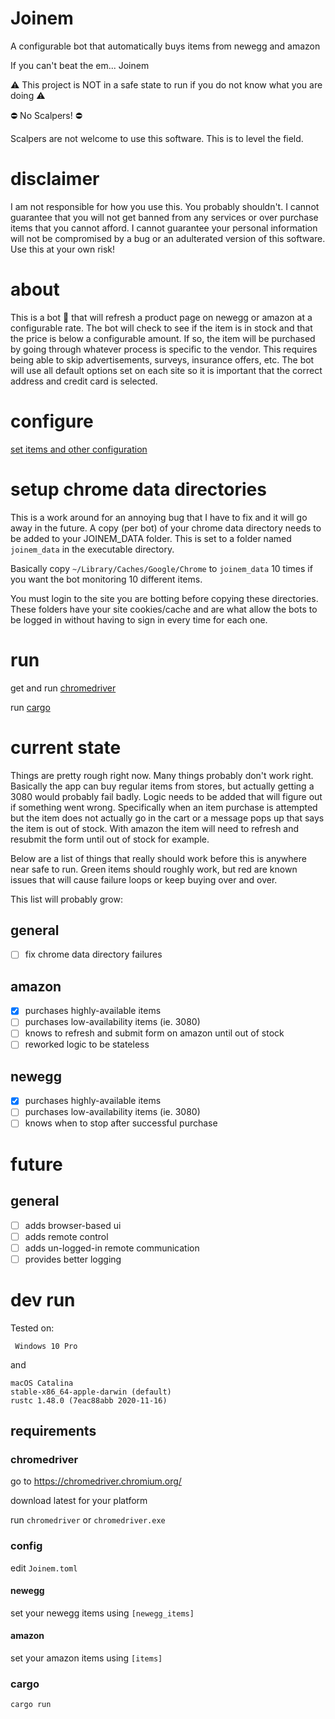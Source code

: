 # Joinem

A configurable bot that automatically buys items from newegg and amazon

If you can't beat the em... Joinem

:warning: This project is NOT in a safe state to run if you do not 
know what you are doing :warning: 

:no_entry: No Scalpers! :no_entry:

Scalpers are not welcome to use this software. This is to level the field.

# disclaimer

I am not responsible for how you use this. You probably shouldn't.
I cannot guarantee that you will not get banned from any services or
over purchase items that you cannot afford. I cannot guarantee your 
personal information will not be compromised by a bug or an adulterated 
version of this software. Use this at your own risk!

# about

This is a bot :robot: that will refresh a product page on newegg or amazon at a
configurable rate. The bot will check to see if the item is in stock and 
that the price is below a configurable amount. If so, the item will be 
purchased by going through whatever process is specific to the vendor.
This requires being able to skip advertisements, surveys, insurance offers,
etc. The bot will use all default options set on each site so it is
important that the correct address and credit card is selected.

# configure

[set items and other configuration](#config)

# setup chrome data directories 

This is a work around for an annoying bug that I have to fix and it will
go away in the future. A copy (per bot) of your chrome data directory 
needs to be added to your JOINEM_DATA folder. This is set to a folder 
named `joinem_data` in the executable directory. 

Basically copy `~/Library/Caches/Google/Chrome` to `joinem_data` 10 times 
if you want the bot monitoring 10 different items.

You must login to the site you are botting before copying these directories.
These folders have your site cookies/cache and are what allow the bots
to be logged in without having to sign in every time for each one.

# run

get and run [chromedriver](#chromedriver)

[//]: # (build binary and make instructions)
run [cargo](#cargo)

# current state

Things are pretty rough right now. Many things probably don't work right.
Basically the app can buy regular items from stores, but actually getting
a 3080 would probably fail badly. Logic needs to be added that will figure 
out if something went wrong. Specifically when an item purchase is attempted
but the item does not actually go in the cart or a message pops up that says
the item is out of stock. With amazon the item will need to refresh and 
resubmit the form until out of stock for example.

Below are a list of things that really should work before this is anywhere
near safe to run. Green items should roughly work, but red are known
issues that will cause failure loops or keep buying over and over.

This list will probably grow:

## general

- [ ] fix chrome data directory failures

## amazon

- [x] purchases highly-available items 
- [ ] purchases low-availability items (ie. 3080)
- [ ] knows to refresh and submit form on amazon until out of stock 
- [ ] reworked logic to be stateless 

## newegg

- [x] purchases highly-available items 
- [ ] purchases low-availability items (ie. 3080)
- [ ] knows when to stop after successful purchase 

# future

## general

- [ ] adds browser-based ui 
- [ ] adds remote control 
- [ ] adds un-logged-in remote communication 
- [ ] provides better logging

# dev run

Tested on:

` Windows 10 Pro`

and

```
macOS Catalina 
stable-x86_64-apple-darwin (default)
rustc 1.48.0 (7eac88abb 2020-11-16)
```

## requirements

### chromedriver

go to https://chromedriver.chromium.org/

download latest for your platform

run `chromedriver` or `chromedriver.exe`

### config 

edit `Joinem.toml`

#### newegg

set your newegg items using `[newegg_items]`

#### amazon

set your amazon items using `[items]`

### cargo

`cargo run`

[//]: # (build binary and make instructions)
[//]: # (FUTURE: dev install when using cargo-watch)
[//]: # (cargo install systemfd cargo-watch)
[//]: # (FUTURE: dev run when using cargo-watch)
[//]: # (systemfd --no-pid -s http::3030 -- cargo watch -x 'run')
